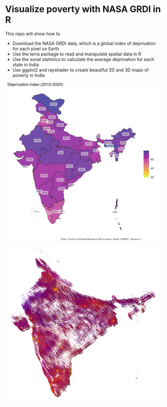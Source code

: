 # Visualize poverty with NASA GRDI in R
This repo will show how to 

- Download the NASA GRDI data, which is a global index of deprivation for each pixel on Earth
- Use the terra package to read and manipulate spatial data in R
- Use the zonal statistics to calculate the average deprivation for each state in India
- Use ggplot2 and rayshader to create beautiful 2D and 3D maps of poverty in India

![alt text](https://github.com/milos-agathon/visualize-poverty-r/blob/main/india_deprivation.png?raw=true)

![alt text](https://github.com/milos-agathon/visualize-poverty-r/blob/main/india-grdi-main.png?raw=true)

